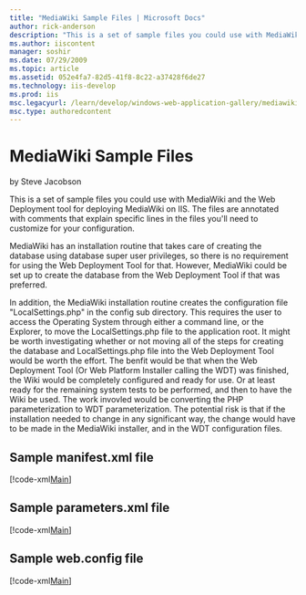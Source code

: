 ```yaml
---
title: "MediaWiki Sample Files | Microsoft Docs"
author: rick-anderson
description: "This is a set of sample files you could use with MediaWiki and the Web Deployment tool for deploying MediaWiki on IIS. The files are annotated with comments..."
ms.author: iiscontent
manager: soshir
ms.date: 07/29/2009
ms.topic: article
ms.assetid: 052e4fa7-82d5-41f8-8c22-a37428f6de27
ms.technology: iis-develop
ms.prod: iis
msc.legacyurl: /learn/develop/windows-web-application-gallery/mediawiki-sample-files
msc.type: authoredcontent
---
```

MediaWiki Sample Files
====================
by Steve Jacobson

This is a set of sample files you could use with MediaWiki and the Web Deployment tool for deploying MediaWiki on IIS. The files are annotated with comments that explain specific lines in the files you'll need to customize for your configuration.

MediaWiki has an installation routine that takes care of creating the database using database super user privileges, so there is no requirement for using the Web Deployment Tool for that. However, MediaWiki could be set up to create the database from the Web Deployment Tool if that was preferred.

In addition, the MediaWiki installation routine creates the configuration file "LocalSettings.php" in the config sub directory. This requires the user to access the Operating System through either a command line, or the Explorer, to move the LocalSettings.php file to the application root. It might be worth investigating whether or not moving all of the steps for creating the database and LocalSettings.php file into the Web Deployment Tool would be worth the effort. The benfit would be that when the Web Deployment Tool (Or Web Platform Installer calling the WDT) was finished, the Wiki would be completely configured and ready for use. Or at least ready for the remaining system tests to be performed, and then to have the Wiki be used. The work invovled would be converting the PHP parameterization to WDT parameterization. The potential risk is that if the installation needed to change in any significant way, the change would have to be made in the MediaWiki installer, and in the WDT configuration files.

## Sample manifest.xml file

[!code-xml[Main](mediawiki-sample-files/samples/sample1.xml)]

## Sample parameters.xml file

[!code-xml[Main](mediawiki-sample-files/samples/sample2.xml)]

## Sample web.config file

[!code-xml[Main](mediawiki-sample-files/samples/sample3.xml)]
